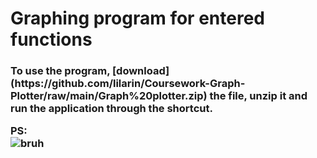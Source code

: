 # Graphing program for entered functions

<h3>To use the program, [download](https://github.com/lilarin/Coursework-Graph-Plotter/raw/main/Graph%20plotter.zip) the file, unzip it and run the application through the shortcut.




PS:</br>
![bruh](https://i.imgur.com/sjJhSnW.png)